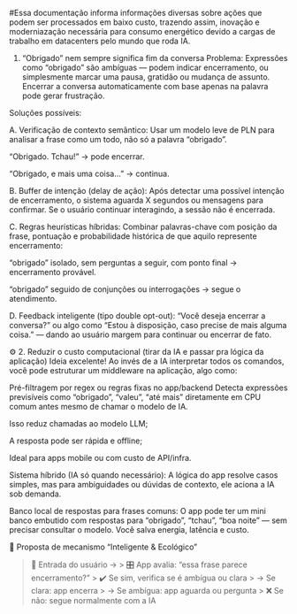 #Essa documentação informa informações diversas sobre ações  que podem ser processados em baixo custo, trazendo assim, inovação e moderniazação necessária para consumo energético devido a cargas de trabalho em datacenters pelo mundo que roda IA. 
1. “Obrigado” nem sempre significa fim da conversa
Problema: Expressões como “obrigado” são ambíguas — podem indicar encerramento, ou simplesmente marcar uma pausa, gratidão ou mudança de assunto. Encerrar a conversa automaticamente com base apenas na palavra pode gerar frustração.

Soluções possíveis:

A. Verificação de contexto semântico: Usar um modelo leve de PLN para analisar a frase como um todo, não só a palavra “obrigado”.

“Obrigado. Tchau!” → pode encerrar.

“Obrigado, e mais uma coisa…” → continua.

B. Buffer de intenção (delay de ação): Após detectar uma possível intenção de encerramento, o sistema aguarda X segundos ou mensagens para confirmar. Se o usuário continuar interagindo, a sessão não é encerrada.

C. Regras heurísticas híbridas: Combinar palavras-chave com posição da frase, pontuação e probabilidade histórica de que aquilo represente encerramento:

“obrigado” isolado, sem perguntas a seguir, com ponto final → encerramento provável.

“obrigado” seguido de conjunções ou interrogações → segue o atendimento.

D. Feedback inteligente (tipo double opt-out): “Você deseja encerrar a conversa?” ou algo como “Estou à disposição, caso precise de mais alguma coisa.” — dando ao usuário margem para continuar ou encerrar de fato.

⚙️ 2. Reduzir o custo computacional (tirar da IA e passar pra lógica da aplicação)
Ideia excelente! Ao invés de a IA interpretar todos os comandos, você pode estruturar um middleware na aplicação, algo como:

Pré-filtragem por regex ou regras fixas no app/backend Detecta expressões previsíveis como “obrigado”, “valeu”, “até mais” diretamente em CPU comum antes mesmo de chamar o modelo de IA.

Isso reduz chamadas ao modelo LLM;

A resposta pode ser rápida e offline;

Ideal para apps mobile ou com custo de API/infra.

Sistema híbrido (IA só quando necessário): A lógica do app resolve casos simples, mas para ambiguidades ou dúvidas de contexto, ele aciona a IA sob demanda.

Banco local de respostas para frases comuns: O app pode ter um mini banco embutido com respostas para “obrigado”, “tchau”, “boa noite” — sem precisar consultar o modelo. Você salva energia, latência e custo.

🔄 Proposta de mecanismo “Inteligente & Ecológico”
> 🧩 Entrada do usuário → > 🎛️ App avalia: “essa frase parece encerramento?” > ✔️ Se sim, verifica se é ambígua ou clara > → Se clara: app encerra > → Se ambígua: app aguarda ou pergunta > ❌ Se não: segue normalmente com a IA
